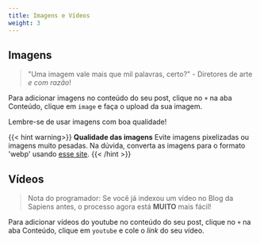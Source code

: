 ```yaml
---
title: Imagens e Vídeos
weight: 3
---
```


## Imagens

>"Uma imagem vale mais que mil palavras, certo?" - Diretores de arte *e com razão*!

Para adicionar imagens no conteúdo do seu post, clique no  `+` na aba Conteúdo, clique em `image` e faça o upload da sua imagem.

Lembre-se de usar imagens com boa qualidade!

{{< hint warning>}}
**Qualidade das imagens**
Evite imagens pixelizadas ou imagens muito pesadas. Na dúvida, converta as imagens para o formato 'webp' usando [esse site](https://webp-converter.com/).
{{< /hint >}}

## Vídeos

>Nota do programador: Se você já indexou um vídeo no Blog da Sapiens antes, o processo agora está **MUITO** mais fácil!

Para adicionar vídeos do youtube no conteúdo do seu post, clique no  `+` na aba Conteúdo, clique em `youtube` e cole o *link* do seu vídeo.
